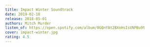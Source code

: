 ```yaml
---
title: Impact Winter Soundtrack
date: 2019-02-18
release: 2018-05-01
authors: Mitch Murder
listen_of: https://open.spotify.com/album/0GQnYAt2BXnHsIsVNPBu9t
cover: impact-winter.jpg
rating: 4.5
---
```

